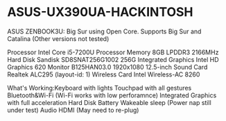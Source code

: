 # ASUS-UX390UA-HACKINTOSH
ASUS ZENBOOK3U: Big Sur using Open Core.
Supports Big Sur and Catalina (Other versions not tested)

Processor	           Intel Core i5-7200U Processor
Memory	             8GB LPDDR3 2166MHz
Hard Disk	           Sandisk SD8SNAT256G1002 256G
Integrated Graphics	 Intel HD Graphics 620
Monitor	             B125HAN03.0 1920x1080 12.5-inch
Sound Card	         Realtek ALC295 (layout-id: 1)
Wireless Card	       Intel Wireless-AC 8260

What's Working:Keyboard with lights
               Touchpad with all gestures
               Bluetooth&Wi-Fi (Wi-Fi works with low perforamnce)
               Integrated Graphics with full acceleration
               Hard Disk
               Battery
               Wakeable sleep (Power nap still under test)
               Audio
               HDMI (May need to re-plug)
               
